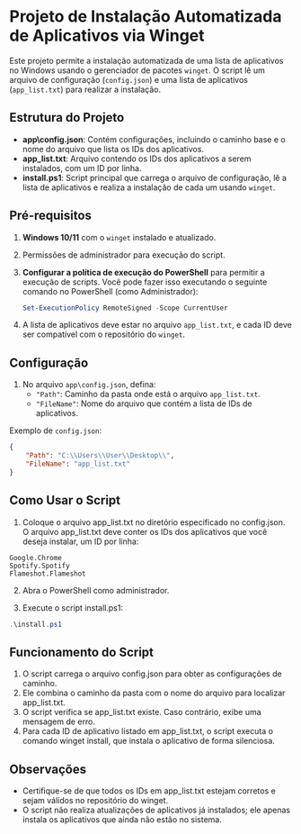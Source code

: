 # Projeto de Instalação Automatizada de Aplicativos via Winget

Este projeto permite a instalação automatizada de uma lista de aplicativos no Windows usando o gerenciador de pacotes `winget`. O script lê um arquivo de configuração (`config.json`) e uma lista de aplicativos (`app_list.txt`) para realizar a instalação.

## Estrutura do Projeto

- **app\config.json**: Contém configurações, incluindo o caminho base e o nome do arquivo que lista os IDs dos aplicativos.
- **app_list.txt**: Arquivo contendo os IDs dos aplicativos a serem instalados, com um ID por linha.
- **install.ps1**: Script principal que carrega o arquivo de configuração, lê a lista de aplicativos e realiza a instalação de cada um usando `winget`.

## Pré-requisitos

1. **Windows 10/11** com o `winget` instalado e atualizado.
2. Permissões de administrador para execução do script.
3. **Configurar a política de execução do PowerShell** para permitir a execução de scripts. Você pode fazer isso executando o seguinte comando no PowerShell (como Administrador):

   ```powershell
   Set-ExecutionPolicy RemoteSigned -Scope CurrentUser
   ```
4. A lista de aplicativos deve estar no arquivo `app_list.txt`, e cada ID deve ser compatível com o repositório do `winget`.

## Configuração

1. No arquivo `app\config.json`, defina:
   - `"Path"`: Caminho da pasta onde está o arquivo `app_list.txt`.
   - `"FileName"`: Nome do arquivo que contém a lista de IDs de aplicativos.

Exemplo de `config.json`:

```json
{
    "Path": "C:\\Users\\User\\Desktop\\",
    "FileName": "app_list.txt"
}
```

## Como Usar o Script
1. Coloque o arquivo app_list.txt no diretório especificado no config.json. O arquivo app_list.txt deve conter os IDs dos aplicativos que você deseja instalar, um ID por linha:

```
Google.Chrome
Spotify.Spotify
Flameshot.Flameshot
```

2. Abra o PowerShell como administrador.

3. Execute o script install.ps1:

```powershell
.\install.ps1
```

## Funcionamento do Script

1. O script carrega o arquivo config.json para obter as configurações de caminho.
2. Ele combina o caminho da pasta com o nome do arquivo para localizar app_list.txt.
3. O script verifica se app_list.txt existe. Caso contrário, exibe uma mensagem de erro.
4. Para cada ID de aplicativo listado em app_list.txt, o script executa o comando winget install, que instala o aplicativo de forma silenciosa.


## Observações
- Certifique-se de que todos os IDs em app_list.txt estejam corretos e sejam válidos no repositório do winget.
- O script não realiza atualizações de aplicativos já instalados; ele apenas instala os aplicativos que ainda não estão no sistema.